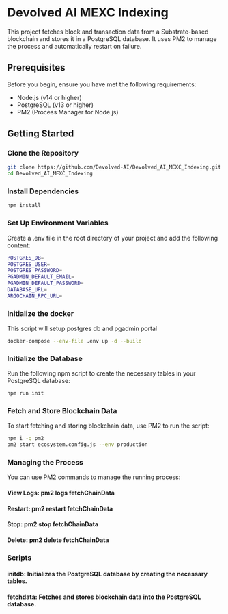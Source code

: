 # Devolved AI MEXC Indexing

This project fetches block and transaction data from a Substrate-based blockchain and stores it in a PostgreSQL database. It uses PM2 to manage the process and automatically restart on failure.

## Prerequisites

Before you begin, ensure you have met the following requirements:
- Node.js (v14 or higher)
- PostgreSQL (v13 or higher)
- PM2 (Process Manager for Node.js)

## Getting Started

### Clone the Repository

```bash
git clone https://github.com/Devolved-AI/Devolved_AI_MEXC_Indexing.git
cd Devolved_AI_MEXC_Indexing
```

### Install Dependencies
```bash
npm install
```

### Set Up Environment Variables

Create a .env file in the root directory of your project and add the following content:
``` bash
POSTGRES_DB=
POSTGRES_USER=
POSTGRES_PASSWORD=
PGADMIN_DEFAULT_EMAIL=
PGADMIN_DEFAULT_PASSWORD=
DATABASE_URL=
ARGOCHAIN_RPC_URL=
```

### Initialize the docker
This script will setup postgres db and pgadmin portal

``` bash
docker-compose --env-file .env up -d --build
```

### Initialize the Database
Run the following npm script to create the necessary tables in your PostgreSQL database:

``` bash
npm run init
```

### Fetch and Store Blockchain Data
To start fetching and storing blockchain data, use PM2 to run the script:

``` bash
npm i -g pm2
pm2 start ecosystem.config.js --env production
```

### Managing the Process
You can use PM2 commands to manage the running process:

#### View Logs: pm2 logs fetchChainData

#### Restart: pm2 restart fetchChainData

#### Stop: pm2 stop fetchChainData

#### Delete: pm2 delete fetchChainData

### Scripts

#### initdb: Initializes the PostgreSQL database by creating the necessary tables.

#### fetchdata: Fetches and stores blockchain data into the PostgreSQL database.